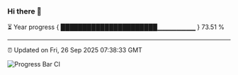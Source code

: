 ### Hi there 👋

⏳ Year progress { ██████████████████████▁▁▁▁▁▁▁▁ } 73.51 %

---

⏰ Updated on Fri, 26 Sep 2025 07:38:33 GMT

![Progress Bar CI](https://github.com/IshwaranRudhara/GIT-ACTION/workflows/Progress%20Bar%20CI/badge.svg)
